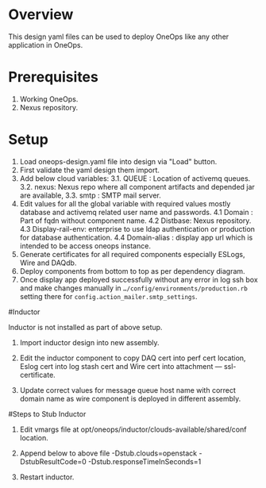 # Overview

This design yaml files can be used to deploy OneOps like any other application in OneOps.

# Prerequisites

1. Working OneOps.
2. Nexus repository.


# Setup

1. Load oneops-design.yaml file into design via "Load" button.
2. First validate the yaml design them import.
3. Add below cloud variables:
   3.1. QUEUE : Location of activemq queues.
   3.2. nexus: Nexus repo where all component artifacts and depended jar are available,
   3.3. smtp : SMTP mail server.
4. Edit values for all the global variable with required values mostly database and activemq related user name and passwords.
    4.1  Domain :  Part of fqdn without component name.
    4.2  Distbase: Nexus repository.
    4.3  Display-rail-env: enterprise to use ldap authentication or production for database authentication.
    4.4 Domain-alias : display app url which is intended to be access oneops instance.
5. Generate certificates for all required components especially ESLogs, Wire and DAQdb.
6. Deploy components from bottom to top as per dependency diagram.
7. Once display app deployed successfully without any error in log ssh box and make changes manually in `…/config/environments/production.rb` setting there for `config.action_mailer.smtp_settings`.

#Inductor

Inductor is not installed as part of above setup.

1. Import inductor design into new assembly.
2. Edit the inductor component to copy DAQ cert into perf cert location, Eslog cert into log stash cert and Wire cert into attachment — ssl-certificate.

3. Update correct values for message queue host name with correct domain name as wire component is deployed in different assembly.

#Steps to Stub Inductor


1. Edit vmargs file at opt/oneops/inductor/clouds-available/shared/conf location.
   
2. Append below to above file
             -Dstub.clouds=openstack -DstubResultCode=0 -Dstub.responseTimeInSeconds=1
             
3. Restart inductor.